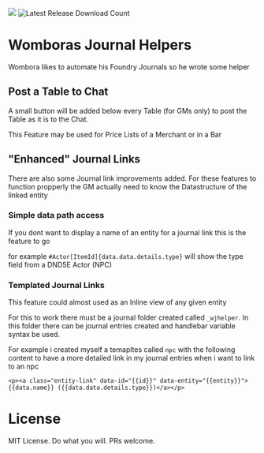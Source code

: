 ![](https://img.shields.io/badge/Foundry-v0.7.9-informational)
![Latest Release Download Count](https://img.shields.io/github/downloads/woodworker/womboras-journal-helper/total)

<!--- Forge Bazaar Install % Badge -->
<!--- replace <your-module-name> with the `name` in your manifest -->
<!--- ![Forge Installs](https://img.shields.io/badge/dynamic/json?label=Forge%20Installs&query=package.installs&suffix=%25&url=https%3A%2F%2Fforge-vtt.com%2Fapi%2Fbazaar%2Fpackage%2Fwomboras-journal-helper&colorB=4aa94a) -->

# Womboras Journal Helpers

Wombora likes to automate his Foundry Journals so he wrote some helper

## Post a Table to Chat
A small button will be added below every Table (for GMs only) to post the Table
as it is to the Chat.

This Feature may be used for Price Lists of a Merchant or in a Bar

## "Enhanced" Journal Links

There are also some Journal link improvements added.
For these features to function propperly the GM actually need to know the Datastructure of
the linked entity

### Simple data path access
If you dont want to display a name of an entity for a journal link this is the feature to go

for example `#Actor[ItemId]{data.data.details.type}` will show the type field from a DND5E Actor (NPC)

### Templated Journal Links

This feature could almost used as an Inline view of any given entity

For this to work there must be a journal folder created called `_wjhelper`.
In this folder there can be journal entries created and handlebar variable syntax be used.

For example i created myself a temapltes called `npc` with the following content to have a more detailed link
in my journal entries when i want to link to an npc
```
<p><a class="entity-link" data-id="{{id}}" data-entity="{{entity}}">{{data.name}} ({{data.data.details.type}})</a></p>
```


# License
MIT License. Do what you will. PRs welcome. 
